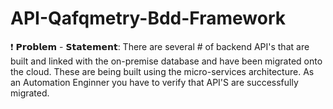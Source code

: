 # API-Qafqmetry-Bdd-Framework

❗️ 𝗣𝗿𝗼𝗯𝗹𝗲𝗺 - 𝗦𝘁𝗮𝘁𝗲𝗺𝗲𝗻𝘁: There are several # of backend API's that are built and linked with the on-premise database and have been migrated onto the cloud. These are being built using the micro-services architecture. As an Automation Enginner you have to verify that API'S are successfully migrated.

